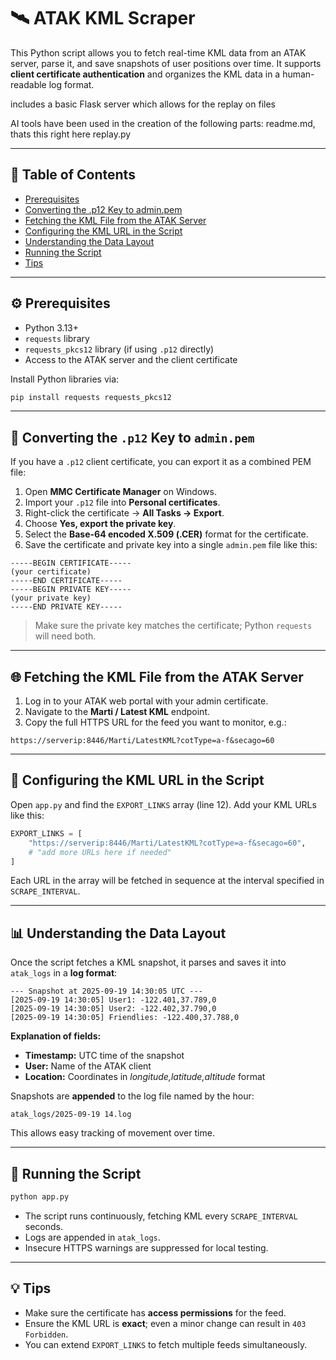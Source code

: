 # 🛰️ ATAK KML Scraper

This Python script allows you to fetch real-time KML data from an ATAK server, parse it, and save snapshots of user positions over time. It supports **client certificate authentication** and organizes the KML data in a human-readable log format.

includes a basic Flask server which allows for the replay on files

AI tools have been used in the creation of the following parts:
readme.md, thats this right here
replay.py

---

## 📄 Table of Contents

<ul>
  <li><a href="#prerequisites">Prerequisites</a></li>
  <li><a href="#converting-p12-to-pem">Converting the .p12 Key to admin.pem</a></li>
  <li><a href="#fetching-the-kml-file">Fetching the KML File from the ATAK Server</a></li>
  <li><a href="#configuring-exportlinks">Configuring the KML URL in the Script</a></li>
  <li><a href="#data-layout">Understanding the Data Layout</a></li>
  <li><a href="#running-the-script">Running the Script</a></li>
  <li><a href="#tips">Tips</a></li>
</ul>

---

## <a name="prerequisites"></a>⚙️ Prerequisites

* Python 3.13+
* `requests` library
* `requests_pkcs12` library (if using `.p12` directly)
* Access to the ATAK server and the client certificate

Install Python libraries via:

```bash
pip install requests requests_pkcs12
```

---

## <a name="converting-p12-to-pem"></a>🔑 Converting the `.p12` Key to `admin.pem`

If you have a `.p12` client certificate, you can export it as a combined PEM file:

1. Open **MMC Certificate Manager** on Windows.
2. Import your `.p12` file into **Personal certificates**.
3. Right-click the certificate → **All Tasks → Export**.
4. Choose **Yes, export the private key**.
5. Select the **Base-64 encoded X.509 (.CER)** format for the certificate.
6. Save the certificate and private key into a single `admin.pem` file like this:

```text
-----BEGIN CERTIFICATE-----
(your certificate)
-----END CERTIFICATE-----
-----BEGIN PRIVATE KEY-----
(your private key)
-----END PRIVATE KEY-----
```

> Make sure the private key matches the certificate; Python `requests` will need both.

---

## <a name="fetching-the-kml-file"></a>🌐 Fetching the KML File from the ATAK Server

1. Log in to your ATAK web portal with your admin certificate.
2. Navigate to the **Marti / Latest KML** endpoint.
3. Copy the full HTTPS URL for the feed you want to monitor, e.g.:

```text
https://serverip:8446/Marti/LatestKML?cotType=a-f&secago=60
```

---

## <a name="configuring-exportlinks"></a>📝 Configuring the KML URL in the Script

Open `app.py` and find the `EXPORT_LINKS` array (line 12). Add your KML URLs like this:

```python
EXPORT_LINKS = [
    "https://serverip:8446/Marti/LatestKML?cotType=a-f&secago=60",
    # "add more URLs here if needed"
]
```

Each URL in the array will be fetched in sequence at the interval specified in `SCRAPE_INTERVAL`.

---

## <a name="data-layout"></a>📊 Understanding the Data Layout

Once the script fetches a KML snapshot, it parses and saves it into `atak_logs` in a **log format**:

```text
--- Snapshot at 2025-09-19 14:30:05 UTC ---
[2025-09-19 14:30:05] User1: -122.401,37.789,0
[2025-09-19 14:30:05] User2: -122.402,37.790,0
[2025-09-19 14:30:05] Friendlies: -122.400,37.788,0
```

**Explanation of fields:**

<ul>
  <li><b>Timestamp:</b> UTC time of the snapshot</li>
  <li><b>User:</b> Name of the ATAK client</li>
  <li><b>Location:</b> Coordinates in <i>longitude,latitude,altitude</i> format</li>
</ul>

Snapshots are **appended** to the log file named by the hour:

```text
atak_logs/2025-09-19 14.log
```

This allows easy tracking of movement over time.

---

## <a name="running-the-script"></a>🚀 Running the Script

```bash
python app.py
```

* The script runs continuously, fetching KML every `SCRAPE_INTERVAL` seconds.
* Logs are appended in `atak_logs`.
* Insecure HTTPS warnings are suppressed for local testing.

---

## <a name="tips"></a>💡 Tips

* Make sure the certificate has **access permissions** for the feed.
* Ensure the KML URL is **exact**; even a minor change can result in `403 Forbidden`.
* You can extend `EXPORT_LINKS` to fetch multiple feeds simultaneously.

